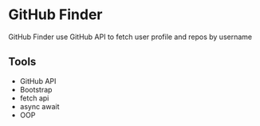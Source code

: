# GitHub Finder

GitHub Finder use GitHub API to fetch user profile and repos by username

## Tools
- GitHub API
- Bootstrap
- fetch api
- async await
- OOP